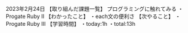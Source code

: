 2023年2月24日
 【取り組んだ課題一覧】
プログラミングに触れてみる
・Progate Ruby II
 【わかったこと】
・each文の便利さ
 【次やること】
・Progate Ruby III
 【学習時間】
・today:1h
・total:13h
